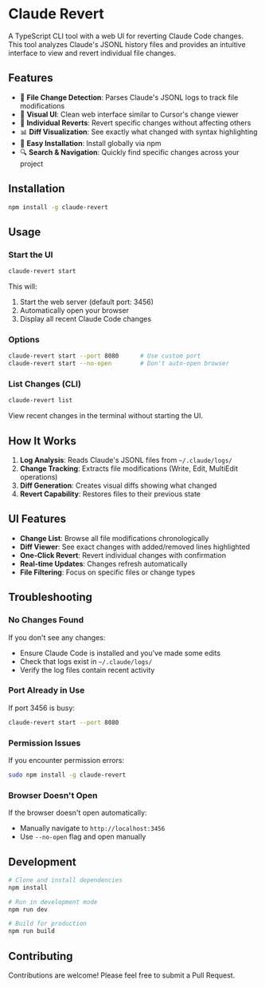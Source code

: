 # Claude Revert

A TypeScript CLI tool with a web UI for reverting Claude Code changes. This tool analyzes Claude's JSONL history files and provides an intuitive interface to view and revert individual file changes.

## Features

- 📁 **File Change Detection**: Parses Claude's JSONL logs to track file modifications
- 🎨 **Visual UI**: Clean web interface similar to Cursor's change viewer
- 🔄 **Individual Reverts**: Revert specific changes without affecting others
- 📊 **Diff Visualization**: See exactly what changed with syntax highlighting
- 🚀 **Easy Installation**: Install globally via npm
- 🔍 **Search & Navigation**: Quickly find specific changes across your project

## Installation

```bash
npm install -g claude-revert
```

## Usage

### Start the UI

```bash
claude-revert start
```

This will:
1. Start the web server (default port: 3456)
2. Automatically open your browser
3. Display all recent Claude Code changes

### Options

```bash
claude-revert start --port 8080      # Use custom port
claude-revert start --no-open        # Don't auto-open browser
```

### List Changes (CLI)

```bash
claude-revert list
```

View recent changes in the terminal without starting the UI.

## How It Works

1. **Log Analysis**: Reads Claude's JSONL files from `~/.claude/logs/`
2. **Change Tracking**: Extracts file modifications (Write, Edit, MultiEdit operations)
3. **Diff Generation**: Creates visual diffs showing what changed
4. **Revert Capability**: Restores files to their previous state

## UI Features

- **Change List**: Browse all file modifications chronologically
- **Diff Viewer**: See exact changes with added/removed lines highlighted
- **One-Click Revert**: Revert individual changes with confirmation
- **Real-time Updates**: Changes refresh automatically
- **File Filtering**: Focus on specific files or change types

## Troubleshooting

### No Changes Found
If you don't see any changes:
- Ensure Claude Code is installed and you've made some edits
- Check that logs exist in `~/.claude/logs/`
- Verify the log files contain recent activity

### Port Already in Use
If port 3456 is busy:
```bash
claude-revert start --port 8080
```

### Permission Issues
If you encounter permission errors:
```bash
sudo npm install -g claude-revert
```

### Browser Doesn't Open
If the browser doesn't open automatically:
- Manually navigate to `http://localhost:3456`
- Use `--no-open` flag and open manually

## Development

```bash
# Clone and install dependencies
npm install

# Run in development mode
npm run dev

# Build for production
npm run build
```

## Contributing

Contributions are welcome! Please feel free to submit a Pull Request.